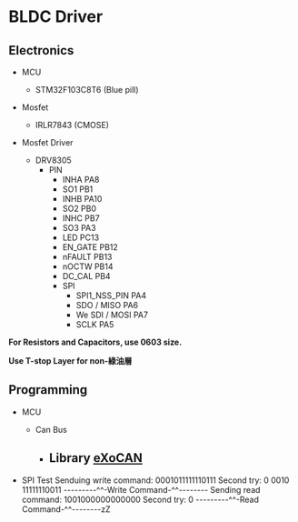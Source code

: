 # BLDC Driver

## Electronics

- MCU
  - STM32F103C8T6 (Blue pill)

- Mosfet
  - IRLR7843 (CMOSE)
- Mosfet Driver
  - DRV8305
    - PIN
      -  INHA PA8
      -  SO1 PB1
      -  INHB PA10
      -  SO2 PB0
      -  INHC PB7
      -  SO3 PA3
      -  LED PC13
      -  EN_GATE PB12
      -  nFAULT PB13
      -  nOCTW PB14
      -  DC_CAL PB4
      -  SPI
         -  SPI1_NSS_PIN PA4
         -  SDO / MISO PA6
         -  We SDI / MOSI PA7
         -  SCLK PA5

**For Resistors and Capacitors, use 0603 size.**

**Use T-stop Layer for non-綠油層**

## Programming

- MCU

  - Can Bus
    - Library
      [eXoCAN](https://github.com/exothink/eXoCAN)
      - 
- SPI Test
  Senduing write command: 0001011111110111
  Second try: 0 0010 11111110011
  ---------^^-Write Command-^^--------
  Sending read command: 1001000000000000
  Second try: 0
  ---------^^-Read Command-^^--------zZ
